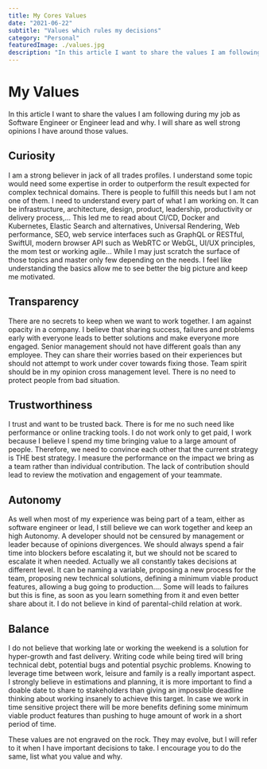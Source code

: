 ```yaml
---
title: My Cores Values
date: "2021-06-22"
subtitle: "Values which rules my decisions"
category: "Personal"
featuredImage: ./values.jpg
description: "In this article I want to share the values I am following during my job as Software Engineer or Engineer lead and why."
---
```


# My Values
In this article I want to share the values I am following during my job as Software Engineer or Engineer lead and why. I will share as well strong opinions I have around those values.

## Curiosity
I am a strong believer in jack of all trades profiles. I understand some topic would need some expertise in order to outperform the result expected for complex technical domains. There is people to fulfill this needs but I am not one of them. I need to understand every part of what I am working on. It can be infrastructure, architecture, design, product, leadership, productivity or delivery process,...
This led me to read about CI/CD, Docker and Kubernetes, Elastic Search and alternatives, Universal Rendering, Web performance, SEO, web service interfaces such as GraphQL or RESTful, SwiftUI, modern browser API such as WebRTC or WebGL, UI/UX principles, the mom test or working agile...
While I may just scratch the surface of those topics and master only few depending on the needs. I feel like understanding the basics allow me to see better the big picture and keep me motivated.

## Transparency
There are no secrets to keep when we want to work together. I am against opacity in a company. I believe that sharing success, failures and problems early with everyone leads to better solutions and make everyone more engaged.
Senior management should not have different goals than any employee. They can share their worries based on their experiences but should not attempt to work under cover towards fixing those. Team spirit should be in my opinion cross management level. There is no need to protect people from bad situation.

## Trustworthiness
I trust and want to be trusted back. There is for me no such need like performance or online tracking tools. I do not work only to get paid, I work because I believe I spend my time bringing value to a large amount of people.
Therefore, we need to convince each other that the current strategy is THE best strategy. I measure the performance on the impact we bring as a team rather than individual contribution. The lack of contribution should lead to review the motivation and engagement of your teammate.

## Autonomy
As well when most of my experience was being part of a team, either as software engineer or lead, I still believe we can work together and keep an high Autonomy. A developer should not be censured by management or leader because of opinions divergences. We should always spend a fair time into blockers before escalating it, but we should not be scared to escalate it when needed.
Actually we all constantly takes decisions at different level. It can be naming a variable, proposing a new process for the team, proposing new technical solutions, defining a minimum viable product features, allowing a bug going to production....
Some will leads to failures but this is fine, as soon as you learn something from it and even better share about it.
I do not believe in kind of parental-child relation at work.

## Balance
I do not believe that working late or working the weekend is a solution for hyper-growth and fast delivery. Writing code while being tired will bring technical debt, potential bugs and potential psychic problems. Knowing to leverage time between work, leisure and family is a really important aspect.
I strongly believe in estimations and planning, it is more important to find a doable date to share to stakeholders than giving an impossible deadline thinking about working insanely to achieve this target.
In case we work in time sensitive project there will be more benefits defining some minimum viable product features than pushing to huge amount of work in a short period of time.

These values are not engraved on the rock. They may evolve, but I will refer to it when I have important decisions to take. I encourage you to do the same, list what you value and why. 